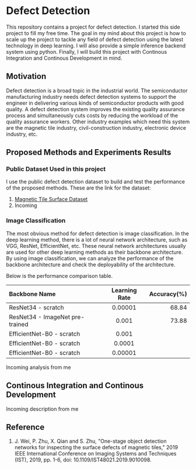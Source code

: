 # Defect Detection
This repository contains a project for defect detection. I started this side project to fill my free time. The goal in my mind about this project is how to scale up the project to tackle any field of defect detection using the latest technology in deep learning. I will also provide a simple inference backend system using python. Finally, I will build this project with Continous Integration and Continous Development in mind.

## Motivation
Defect detection is a broad topic in the industrial world. The semiconductor manufacturing industry needs defect detection systems to support the engineer in delivering various kinds of semiconductor products with good quality. A defect detection system improves the existing quality assurance process and simultaneously cuts costs by reducing the workload of the quality assurance workers. Other industry examples which need this system are the magnetic tile industry, civil-construction industry, electronic device industry, etc. 

## Proposed Methods and Experiments Results
### Public Dataset Used in this project
I use the public defect detection dataset to build and test the performance of the proposed methods. These are the link for the dataset:
1. [Magnetic Tile Surface Dataset](https://github.com/abin24/Magnetic-tile-defect-datasets.)
2. Incoming
### Image Classification
The most obvious method for defect detection is image classification. In the deep learning method, there is a lot of neural network architecture, such as VGG, ResNet, EfficientNet, etc. These neural network architectures usually are used for other deep learning methods as their backbone architecture. By using image classification, we can analyze the performance of the backbone architecture and check the deployability of the architecture.
 
Below is the performance comparison table.

| Backbone Name | Learning Rate | Accuracy(%) |
| :------------ |:---------------:| -----:|
| ResNet34 - scratch | 0.00001 | 68.84 |
| ResNet34 - ImageNet pre-trained | 0.001 | 73.88 |
| EfficientNet-B0 - scratch | 0.001 |  |
| EfficientNet-B0 - scratch | 0.0001 |  |
| EfficientNet-B0 - scratch | 0.00001 |  |

Incoming analysis from me

## Continous Integration and Continous Development
Incoming description from me

## Reference
1. J. Wei, P. Zhu, X. Qian and S. Zhu, "One-stage object detection networks for inspecting the surface defects of magnetic tiles," 2019 IEEE International Conference on Imaging Systems and Techniques (IST), 2019, pp. 1-6, doi: 10.1109/IST48021.2019.9010098.
